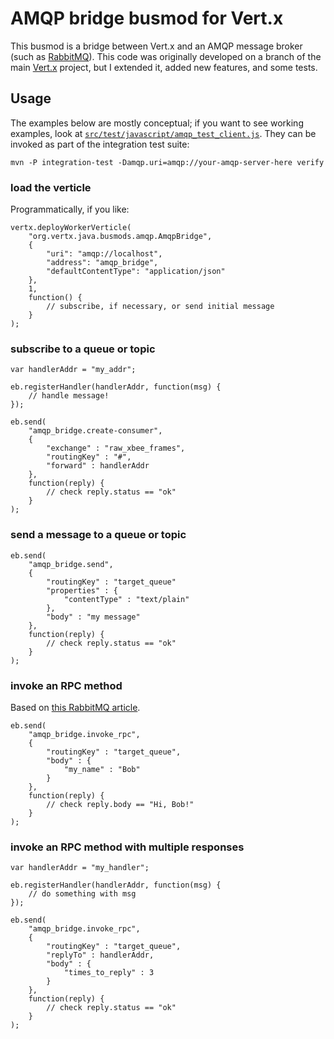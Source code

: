 AMQP bridge busmod for Vert.x
=============================

This busmod is a bridge between Vert.x and an AMQP message broker (such as [RabbitMQ][rabbit]).  This code was originally developed on a branch of the main [Vert.x][vertx] project, but I extended it, added new features, and some tests.

Usage
-----

The examples below are mostly conceptual; if you want to see working examples, look at [`src/test/javascript/amqp_test_client.js`](tree/master/src/test/javascript/amqp_test_client.js).  They can be invoked as part of the integration test suite:

    mvn -P integration-test -Damqp.uri=amqp://your-amqp-server-here verify

### load the verticle

Programmatically, if you like:

    vertx.deployWorkerVerticle(
        "org.vertx.java.busmods.amqp.AmqpBridge",
        {
            "uri": "amqp://localhost",
            "address": "amqp_bridge",
            "defaultContentType": "application/json"
        },
        1,
        function() {
            // subscribe, if necessary, or send initial message
        }
    );


### subscribe to a queue or topic

    var handlerAddr = "my_addr";

    eb.registerHandler(handlerAddr, function(msg) {
        // handle message!
    });

    eb.send(
        "amqp_bridge.create-consumer",
        {
            "exchange" : "raw_xbee_frames",
            "routingKey" : "#",
            "forward" : handlerAddr
        },
        function(reply) {
            // check reply.status == "ok"
        }
    );

### send a message to a queue or topic

    eb.send(
        "amqp_bridge.send",
        {
            "routingKey" : "target_queue"
            "properties" : {
                "contentType" : "text/plain"
            },
            "body" : "my message"
        },
        function(reply) {
            // check reply.status == "ok"
        }
    );

### invoke an RPC method

Based on [this RabbitMQ article][rabbit_tut].

    eb.send(
        "amqp_bridge.invoke_rpc",
        {
            "routingKey" : "target_queue",
            "body" : {
                "my_name" : "Bob"
            }
        },
        function(reply) {
            // check reply.body == "Hi, Bob!"
        }
    );

### invoke an RPC method with multiple responses

    var handlerAddr = "my_handler";

    eb.registerHandler(handlerAddr, function(msg) {
        // do something with msg
    });

    eb.send(
        "amqp_bridge.invoke_rpc",
        {
            "routingKey" : "target_queue",
            "replyTo" : handlerAddr,
            "body" : {
                "times_to_reply" : 3
            }
        },
        function(reply) {
            // check reply.status == "ok"
        }
    );


[rabbit]: http://www.rabbitmq.com/
[vertx]: http://vertx.io/
[rabbit_tut]: http://www.rabbitmq.com/tutorials/tutorial-six-java.html
